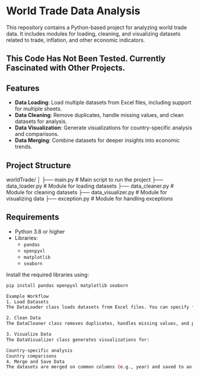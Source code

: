 # World Trade Data Analysis

This repository contains a Python-based project for analyzing world trade data. It includes modules for loading, cleaning, and visualizing datasets related to trade, inflation, and other economic indicators.

## This Code Has Not Been Tested. Currently Fascinated with Other Projects.

## Features

- **Data Loading**: Load multiple datasets from Excel files, including support for multiple sheets.
- **Data Cleaning**: Remove duplicates, handle missing values, and clean datasets for analysis.
- **Data Visualization**: Generate visualizations for country-specific analysis and comparisons.
- **Data Merging**: Combine datasets for deeper insights into economic trends.

## Project Structure

worldTrade/ │ 
├── main.py # Main script to run the project 
├── data_loader.py # Module for loading datasets 
├── data_cleaner.py # Module for cleaning datasets 
├── data_visualizer.py # Module for visualizing data 
├── exception.py # Module for handling exceptions 


## Requirements

- Python 3.8 or higher
- Libraries:
  - `pandas`
  - `openpyxl`
  - `matplotlib`
  - `seaborn`

Install the required libraries using:
```bash
pip install pandas openpyxl matplotlib seaborn

Example Workflow
1. Load Datasets
The DataLoader class loads datasets from Excel files. You can specify file paths and sheet names in the datasets_info dictionary.

2. Clean Data
The DataCleaner class removes duplicates, handles missing values, and prepares the data for analysis.

3. Visualize Data
The DataVisualizer class generates visualizations for:

Country-specific analysis
Country comparisons
4. Merge and Save Data
The datasets are merged on common columns (e.g., year) and saved to an Excel file (economy.xlsx).
